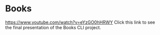 # Books

https://www.youtube.com/watch?v=eYzGO0hHRWY Click this link to see the final presentation of the Books CLI project. 
